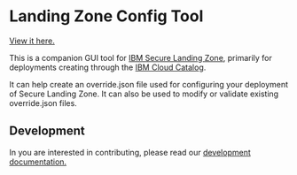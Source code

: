 # Landing Zone Config Tool

[View it here.](https://terraform-ibm-modules.github.io/landing-zone-config-tool/)

This is a companion GUI tool for [IBM Secure Landing Zone](https://github.com/terraform-ibm-modules/terraform-ibm-landing-zone), primarily for deployments creating through the [IBM Cloud Catalog](https://cloud.ibm.com/catalog/architecture/deploy-arch-ibm-slz-vpc-9fc0fa64-27af-4fed-9dce-47b3640ba739-global).

It can help create an override.json file used for configuring your deployment of Secure Landing Zone. It can also be used to modify or validate existing override.json files.

## Development

In you are interested in contributing, please read our [development documentation.](docs/Development.md)
